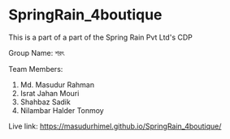 # SpringRain_4boutique
This is a part of a part of the Spring Rain Pvt Ltd's CDP

Group Name: শরৎ

Team Members:
1. Md. Masudur Rahman
2. Israt Jahan Mouri
3. Shahbaz Sadik
4. Nilambar Halder Tonmoy

Live link: https://masudurhimel.github.io/SpringRain_4boutique/
